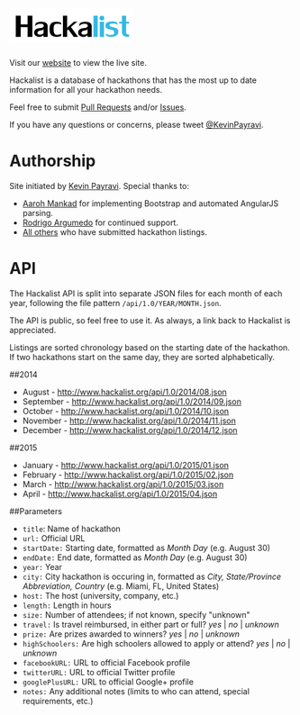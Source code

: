 ![hackalist-logo](images/logo.png)
=================================
Visit our [website](http://hackalist.org) to view the live site.

Hackalist is a database of hackathons that has the most up to date information for all your hackathon needs.

Feel free to submit [Pull Requests](http://github.com/Hackalist/Hackalist.github.io/pulls) and/or [Issues](http://github.com/Hackalist/Hackalist.github.io/issues).

If you have any questions or concerns, please tweet [@KevinPayravi](http://twitter.com/KevinPayravi).

Authorship
=================================
Site initiated by [Kevin Payravi](http://www.kevinpayravi.com/). Special thanks to:
* [Aaroh Mankad](https://github.com/aarohmankad) for implementing Bootstrap and automated AngularJS parsing.
* [Rodrigo Argumedo](https://github.com/rodrigoargumedo) for continued support.
* [All others](https://github.com/Hackalist/Hackalist.github.io/graphs/contributors) who have submitted hackathon listings.

API
=================================
The Hackalist API is split into separate JSON files for each month of each year, following the file pattern `/api/1.0/YEAR/MONTH.json`.

The API is public, so feel free to use it. As always, a link back to Hackalist is appreciated.

Listings are sorted chronology based on the starting date of the hackathon. If two hackathons start on the same day, they are sorted alphabetically.

##2014
* August - http://www.hackalist.org/api/1.0/2014/08.json
* September - http://www.hackalist.org/api/1.0/2014/09.json
* October - http://www.hackalist.org/api/1.0/2014/10.json
* November - http://www.hackalist.org/api/1.0/2014/11.json
* December - http://www.hackalist.org/api/1.0/2014/12.json


##2015
* January - http://www.hackalist.org/api/1.0/2015/01.json
* February - http://www.hackalist.org/api/1.0/2015/02.json
* March - http://www.hackalist.org/api/1.0/2015/03.json
* April - http://www.hackalist.org/api/1.0/2015/04.json

##Parameters
* `title`: Name of hackathon
* `url:` Official URL
* `startDate:` Starting date, formatted as *Month Day* (e.g. August 30)
* `endDate:` End date, formatted as *Month Day* (e.g. August 30)
* `year:` Year
* `city:` City hackathon is occuring in, formatted as *City, State/Province Abbreviation, Country* (e.g. Miami, FL, United States)
* `host:` The host (university, company, etc.)
* `length:` Length in hours
* `size:` Number of attendees; if not known, specify "unknown"
* `travel:` Is travel reimbursed, in either part or full? *yes* | *no* | *unknown*
* `prize:` Are prizes awarded to winners? *yes* | *no* | *unknown*
* `highSchoolers:` Are high schoolers allowed to apply or attend? *yes* | *no* | *unknown*
* `facebookURL:` URL to official Facebook profile
* `twitterURL:` URL to official Twitter profile
* `googlePlusURL:` URL to official Google+ profile
* `notes:` Any additional notes (limits to who can attend, special requirements, etc.)
